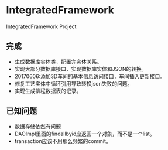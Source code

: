 # IntegratedFramework
IntegratedFramework Project
## 完成
* 生成数据库实体类，配置完实体关系。
* 实现大部分数据库接口，实现数据库实体和JSON的转换。
* 20170606:添加3D车间的基本信息访问接口，车间插入更新接口。
* 修复工艺实体中循环引用导致转换json失败的问题。
* 实现生成排程数据表的记录。
## 已知问题
* ~~数据存储依然有问题~~
* DAOImpl里面的findallbyid应返回一个对象，而不是一个list。
* transaction应该不用那么频繁的commit。